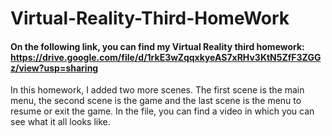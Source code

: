 # Virtual-Reality-Third-HomeWork


#### On the following link, you can find my Virtual Reality third homework: https://drive.google.com/file/d/1rkE3wZqqxkyeAS7xRHv3KtN5ZfF3ZGGz/view?usp=sharing
In this homework, I added two more scenes. The first scene is the main menu, the second scene is the game and the last scene is the menu to resume or exit the game. In the file, you can find a video in which you can see what it all looks like. 

